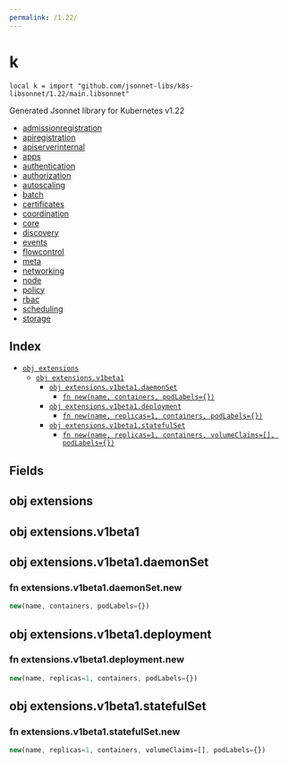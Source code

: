 ```yaml
---
permalink: /1.22/
---
```


# k

```jsonnet
local k = import "github.com/jsonnet-libs/k8s-libsonnet/1.22/main.libsonnet"
```

Generated Jsonnet library for Kubernetes v1.22

* [admissionregistration](admissionregistration/index.md)
* [apiregistration](apiregistration/index.md)
* [apiserverinternal](apiserverinternal/index.md)
* [apps](apps/index.md)
* [authentication](authentication/index.md)
* [authorization](authorization/index.md)
* [autoscaling](autoscaling/index.md)
* [batch](batch/index.md)
* [certificates](certificates/index.md)
* [coordination](coordination/index.md)
* [core](core/index.md)
* [discovery](discovery/index.md)
* [events](events/index.md)
* [flowcontrol](flowcontrol/index.md)
* [meta](meta/index.md)
* [networking](networking/index.md)
* [node](node/index.md)
* [policy](policy/index.md)
* [rbac](rbac/index.md)
* [scheduling](scheduling/index.md)
* [storage](storage/index.md)

## Index

* [`obj extensions`](#obj-extensions)
  * [`obj extensions.v1beta1`](#obj-extensionsv1beta1)
    * [`obj extensions.v1beta1.daemonSet`](#obj-extensionsv1beta1daemonset)
      * [`fn new(name, containers, podLabels={})`](#fn-extensionsv1beta1daemonsetnew)
    * [`obj extensions.v1beta1.deployment`](#obj-extensionsv1beta1deployment)
      * [`fn new(name, replicas=1, containers, podLabels={})`](#fn-extensionsv1beta1deploymentnew)
    * [`obj extensions.v1beta1.statefulSet`](#obj-extensionsv1beta1statefulset)
      * [`fn new(name, replicas=1, containers, volumeClaims=[], podLabels={})`](#fn-extensionsv1beta1statefulsetnew)

## Fields

## obj extensions



## obj extensions.v1beta1



## obj extensions.v1beta1.daemonSet



### fn extensions.v1beta1.daemonSet.new

```ts
new(name, containers, podLabels={})
```



## obj extensions.v1beta1.deployment



### fn extensions.v1beta1.deployment.new

```ts
new(name, replicas=1, containers, podLabels={})
```



## obj extensions.v1beta1.statefulSet



### fn extensions.v1beta1.statefulSet.new

```ts
new(name, replicas=1, containers, volumeClaims=[], podLabels={})
```

